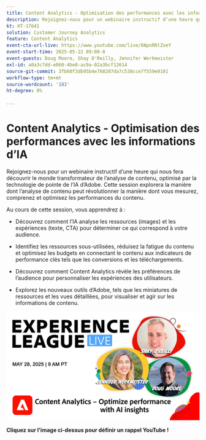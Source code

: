 ```yaml
---
title: Content Analytics - Optimisation des performances avec les informations d’IA
description: Rejoignez-nous pour un webinaire instructif d’une heure qui nous fera découvrir le monde transformateur de l’analyse de contenu, optimisé par la technologie de pointe de l’IA d’Adobe. Cette session explorera la manière dont l’analyse de contenu peut révolutionner la manière dont vous mesurez, comprenez et optimisez les performances du contenu.
kt: KT-17641
solution: Customer Journey Analytics
feature: Content Analytics
event-cta-url-live: https://www.youtube.com/live/0ApnRRtZxeY
event-start-time: 2025-05-22 09:00-8
event-guests: Doug Moore, Shay O'Reilly, Jennifer Werkmeister
exl-id: a0a3c7dd-e060-4be8-ac9a-02a3bcf12614
source-git-commit: 3fb60f3db95b4e760287da7c538cce7f559e0181
workflow-type: tm+mt
source-wordcount: '183'
ht-degree: 0%

---
```


# Content Analytics - Optimisation des performances avec les informations d’IA

Rejoignez-nous pour un webinaire instructif d’une heure qui nous fera découvrir le monde transformateur de l’analyse de contenu, optimisé par la technologie de pointe de l’IA d’Adobe. Cette session explorera la manière dont l’analyse de contenu peut révolutionner la manière dont vous mesurez, comprenez et optimisez les performances du contenu.

Au cours de cette session, vous apprendrez à :
* Découvrez comment l’IA analyse les ressources (images) et les expériences (texte, CTA) pour déterminer ce qui correspond à votre audience.

* Identifiez les ressources sous-utilisées, réduisez la fatigue du contenu et optimisez les budgets en connectant le contenu aux indicateurs de performance clés tels que les conversions et les téléchargements.

* Découvrez comment Content Analytics révèle les préférences de l’audience pour personnaliser les expériences des utilisateurs.

* Explorez les nouveaux outils d’Adobe, tels que les miniatures de ressources et les vues détaillées, pour visualiser et agir sur les informations de contenu.

[![ExL LIVE 22 mai 2025](assets/ExL-LIVE-May-28-2025-WebBanner.jpg)](https://www.youtube.com/live/FSlE6HeCWyQ)

**Cliquez sur l’image ci-dessus pour définir un rappel YouTube !**
